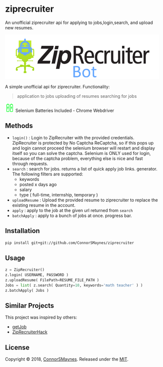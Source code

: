 # ziprecruiter

An unofficial ziprecruiter api for applying to jobs,login,search, and upload new resumes.

<p align="left">
<img src="https://github.com/ConnorSMaynes/ziprecruiter/blob/master/logo.png" alt="ZipRecruiter Bot" >
</p>

A simple unofficial api for ziprecruiter.
Functionality:
  > application to jobs
  > uploading of resumes
  > searching for jobs

<p align="left">
<img src="https://github.com/ConnorSMaynes/ziprecruiter/blob/master/batteries.png", alt="Batteries Included - Selenium - Chrome Webdriver" width=30, height=30>
      Selenium Batteries Included - Chrome Webdriver
</p>

## Methods

- `login()` : Login to ZipRecruiter with the provided credentials. ZipRecruiter is protected by No Captcha ReCaptcha, so if this pops up and login cannot proceed the selenium browser will restart and display itself so you can solve the captcha. Selenium is ONLY used for login, because of the captcha problem, everything else is nice and fast through requests.
- `search` : search for jobs. returns a list of quick apply job links. generator. The following filters are supported:
  - keywords
  - posted x days ago
  - salary
  - type ( full-time, internship, temporary )
- `uploadResume` : Upload the provided resume to ziprecruiter to replace the existing resume in the account.
- `apply` : apply to the job at the given url returned from `search`
- `batchApply` : apply to a bunch of jobs at once. progress bar.

## Installation

```bash
pip install git+git://github.com/ConnorSMaynes/ziprecruiter
```

## Usage

```python
z = ZipRecruiter()
z.login( USERNAME, PASSWORD )
z.uploadResume( FilePath=RESUME_FILE_PATH )
Jobs = list( z.search( Quantity=10, keywords='math teacher' ) )
z.batchApply( Jobs )
```

## Similar Projects

This project was inspired by others:
- [getJob](https://github.com/jonathanhwinter/getJob)
- [ZipRecruiterHack](https://github.com/Original-heapsters/ZipRecruiterHack)

## License

Copyright © 2018, [ConnorSMaynes](https://github.com/ConnorSMaynes). Released under the [MIT](https://github.com/ConnorSMaynes/ziprecruiter/blob/master/LICENSE).

